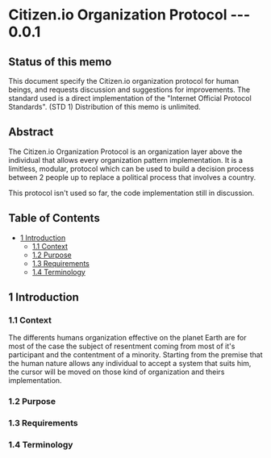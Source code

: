 # Citizen.io Organization Protocol --- 0.0.1

## Status of this memo

This document specify the Citizen.io organization protocol for human beings, and requests discussion and suggestions for improvements.
The standard used is a direct implementation of the "Internet Official Protocol Standards". (STD 1)
Distribution of this memo is unlimited.

## Abstract

The Citizen.io Organization Protocol is an organization layer above the individual that allows every organization pattern implementation.
It is a limitless, modular, protocol which can be used to build a decision process between 2 people up to replace a political process that involves a country.

This protocol isn't used so far, the code implementation still in discussion.

## Table of Contents
* [1 Introduction](#1-introduction)
  * [1.1 Context](#11-context)
  * [1.2 Purpose](#12-purpose)
  * [1.3 Requirements](#13-requirements)
  * [1.4 Terminology](#14-terminology)


## 1 Introduction
### 1.1 Context

The differents humans organization effective on the planet Earth are for most of the case the subject of resentment coming from most of it's participant and the contentment of a minority.
Starting from the premise that the human nature allows any individual to accept a system that suits him, the cursor will be moved on those kind of organization and theirs implementation.

### 1.2 Purpose

### 1.3 Requirements

### 1.4 Terminology
